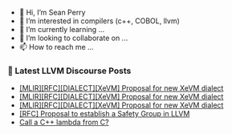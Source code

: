 - 👋 Hi, I’m Sean Perry
- 👀 I’m interested in compilers (c++, COBOL, llvm)
- 🌱 I’m currently learning ...
- 💞️ I’m looking to collaborate on ...
- 📫 How to reach me ...

<!---
s66perry/s66perry is a ✨ special ✨ repository because its `README.md` (this file) appears on your GitHub profile.
You can click the Preview link to take a look at your changes.
--->
### 📕 Latest LLVM Discourse Posts

<!-- DISCOURSE-LLVM:START -->
- [[MLIR][RFC][DIALECT][XeVM] Proposal for new XeVM dialect](https://discourse.llvm.org/t/mlir-rfc-dialect-xevm-proposal-for-new-xevm-dialect/86955#post_6)
- [[MLIR][RFC][DIALECT][XeVM] Proposal for new XeVM dialect](https://discourse.llvm.org/t/mlir-rfc-dialect-xevm-proposal-for-new-xevm-dialect/86955#post_5)
- [[MLIR][RFC][DIALECT][XeVM] Proposal for new XeVM dialect](https://discourse.llvm.org/t/mlir-rfc-dialect-xevm-proposal-for-new-xevm-dialect/86955#post_4)
- [[RFC] Proposal to establish a Safety Group in LLVM](https://discourse.llvm.org/t/rfc-proposal-to-establish-a-safety-group-in-llvm/86916?page=2#post_28)
- [Call a C++ lambda from C?](https://discourse.llvm.org/t/call-a-c-lambda-from-c/86980#post_4)
<!-- DISCOURSE-LLVM:END -->
